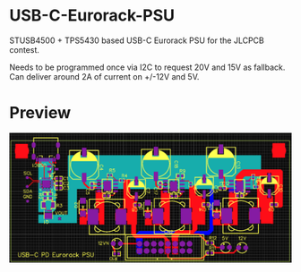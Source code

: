 # USB-C-Eurorack-PSU
STUSB4500 + TPS5430 based USB-C Eurorack PSU for the JLCPCB contest.

Needs to be programmed once via I2C to request 20V and 15V as fallback.
Can deliver around 2A of current on +/-12V and 5V.

# Preview
![PCB](PSU_2D.jpg?raw=true)
